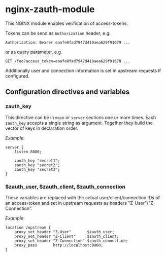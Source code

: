 # nginx-zauth-module

This NGINX module enables verification of access-tokens.

Tokens can be send as `Authorization` header, e.g.

    Authorization: Bearer eaafe0fad7947d419aea629f91679 ...

or as query parameter, e.g.

    GET /foo?access_token=eaafe0fad7947d419aea629f91679 ...

Additionally user and connection information is set in upstream
requests if configured.

## Configuration directives and variables

### zauth_key

This directive can be in `main` or `server` sections one or more times.
Each `zauth_key` accepts a single string as argument. Together they build
the vector of keys in declaration order.

*Example*:

    server {
        listen 8080;

        zauth_key "secret1";
        zauth_key "secret2";
        zauth_key "secret3";
    }

### $zauth_user, $zauth_client, $zauth_connection

These variables are replaced with the actual user/client/connection IDs of an
access-token and set in upstream requests as headers "Z-User"/"Z-Connection".

*Example*:

    location /upstream {
        proxy_set_header "Z-User"       $zauth_user;
        proxy_set_header "Z-Client"     $zauth_client;
        proxy_set_header "Z-Connection" $zauth_connection;
        proxy_pass       http://localhost:9000;
    }

